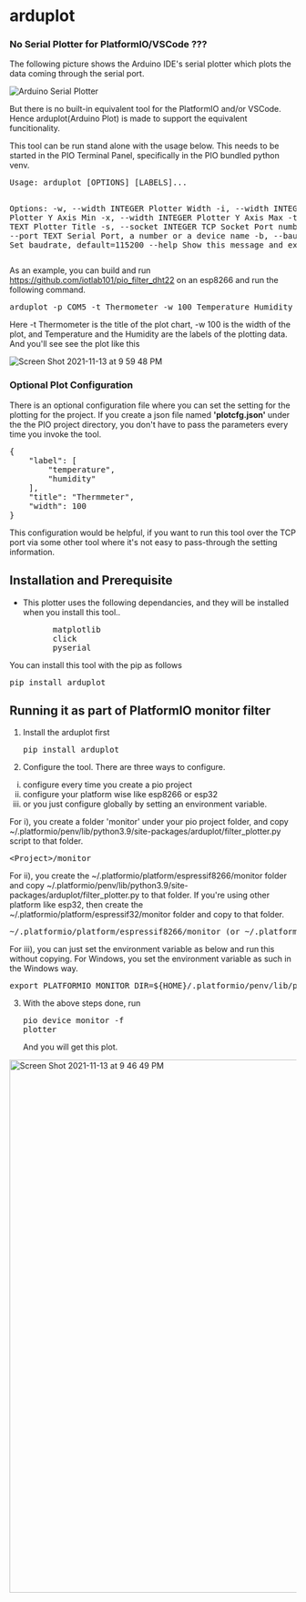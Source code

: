 # arduplot

### No Serial Plotter for PlatformIO/VSCode ???

<p>The following picture shows the Arduino IDE's serial plotter which plots the data coming through the serial port.</p>

![Arduino Serial Plotter](https://user-images.githubusercontent.com/13171662/133396210-a3c486cc-1c94-4cdc-abd9-7f56042f0f2f.png)


<p>But there is no built-in equivalent tool for the PlatformIO and/or VSCode. Hence arduplot(Arduino Plot) is made to support the equivalent funcitionality.</p>
<p>This tool can be run stand alone with the usage below. This needs to be started in the PIO Terminal Panel, specifically in the PIO bundled python venv.</p>
<pre>
Usage: arduplot [OPTIONS] [LABELS]...

Options:
  -w, --width INTEGER   Plotter Width
  -i, --width INTEGER   Plotter Y Axis Min
  -x, --width INTEGER   Plotter Y Axis Max
  -t, --title TEXT      Plotter Title
  -s, --socket INTEGER  TCP Socket Port number
  -p, --port TEXT       Serial Port, a number or a device name
  -b, --baud INTEGER    Set baudrate, default=115200
  --help                Show this message and exit.
</pre>
As an example, you can build and run https://github.com/iotlab101/pio_filter_dht22 on an esp8266 and run the following command.
<pre>
arduplot -p COM5 -t Thermometer -w 100 Temperature Humidity
</pre>
Here -t Thermometer is the title of the plot chart, -w 100 is the width of the plot, and Temperature and the Humidity are the labels of the plotting data.
And you'll see see the plot like this


![Screen Shot 2021-11-13 at 9 59 48 PM](https://user-images.githubusercontent.com/13171662/141644699-778221fe-7eb4-4760-bc6b-3f3671e2724d.png)


### Optional Plot Configuration
There is an optional configuration file where you can set the setting for the plotting for the project. If you create a json file named **'plotcfg.json'** under the the PIO project directory, you don't have to pass the parameters every time you invoke the tool.
<pre>
{
    "label": [
        "temperature",
        "humidity"
    ],
    "title": "Thermmeter",
    "width": 100
}
</pre>
This configuration would be helpful, if you want to run this tool over the TCP port via some other tool where it's not easy to pass-through the setting information.
## Installation and Prerequisite
* This plotter uses the following dependancies, and they will be installed when you install this tool..
<pre>
         matplotlib
         click
         pyserial
</pre>
You can install this tool with the pip as follows
<pre>
pip install arduplot
</pre>

## Running it as part of PlatformIO monitor filter ##
1. Install the arduplot first<pre>pip install arduplot</pre>
2. Configure the tool. There are three ways to configure.
<ol type="i">
  <li>configure every time you create a pio project</li>
  <li>configure your platform wise like esp8266 or esp32</li>
  <li>or you just configure globally by setting an environment variable.</li>
</ol>
For i), you create a folder 'monitor' under your pio project folder, and copy ~/.platformio/penv/lib/python3.9/site-packages/arduplot/filter_plotter.py script to that folder.
<pre>&lt;Project&gt;/monitor</pre>

For ii), you create the ~/.platformio/platform/espressif8266/monitor folder and copy ~/.platformio/penv/lib/python3.9/site-packages/arduplot/filter_plotter.py to that folder. If you're using other platform like esp32, then create the ~/.platformio/platform/espressif32/monitor folder and copy to that folder.
<pre>
~/.platformio/platform/espressif8266/monitor (or ~/.platformio/platform/espressif32/monitor for esp32)
</pre>

For iii), you can just set the environment variable as below and run this without copying. For Windows, you set the environment variable as such in the Windows way.
<pre>export PLATFORMIO_MONITOR_DIR=${HOME}/.platformio/penv/lib/python3.9/site-packages/arduplot/</pre>


3. With the above steps done, run <pre>pio device monitor -f plotter</pre>And you will get this plot.

<img width="937" alt="Screen Shot 2021-11-13 at 9 46 49 PM" src="https://user-images.githubusercontent.com/13171662/141644389-00e05586-837c-4bd9-9c73-5f61e2785ead.png">

